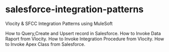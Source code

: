 # salesforce-integration-patterns
Vlocity &amp; SFCC Integration Patterns using MuleSoft 

How to Query,Create and Upsert record in Salesforce.
How to Invoke Data Raport from Vlocity. 
How to Invoke Integration Procedure from Vlocity. 
How to Invoke Apex Class from Salesforce.
